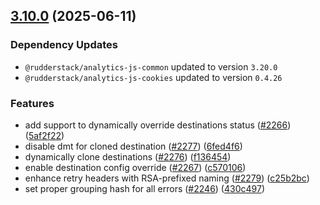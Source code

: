 ## [3.10.0](https://github.com/rudderlabs/rudder-sdk-js/compare/@rudderstack/analytics-js-plugins@3.9.0...@rudderstack/analytics-js-plugins@3.10.0) (2025-06-11)

### Dependency Updates

* `@rudderstack/analytics-js-common` updated to version `3.20.0`
* `@rudderstack/analytics-js-cookies` updated to version `0.4.26`

### Features

* add support to dynamically override destinations status ([#2266](https://github.com/rudderlabs/rudder-sdk-js/issues/2266)) ([5af2f22](https://github.com/rudderlabs/rudder-sdk-js/commit/5af2f22ebdcac4eb04d57ecb51efa427607bc849))
* disable dmt for cloned destination ([#2277](https://github.com/rudderlabs/rudder-sdk-js/issues/2277)) ([6fed4f6](https://github.com/rudderlabs/rudder-sdk-js/commit/6fed4f6a7bf338e6040e2292e965acc06fa3c1a6))
* dynamically clone destinations ([#2276](https://github.com/rudderlabs/rudder-sdk-js/issues/2276)) ([f136454](https://github.com/rudderlabs/rudder-sdk-js/commit/f1364541743b15d240ceed6d8f403c23b6984086))
* enable destination config override ([#2267](https://github.com/rudderlabs/rudder-sdk-js/issues/2267)) ([c570106](https://github.com/rudderlabs/rudder-sdk-js/commit/c5701065133d3fbddcff9072950ce935ef69e38a))
* enhance retry headers with RSA-prefixed naming ([#2279](https://github.com/rudderlabs/rudder-sdk-js/issues/2279)) ([c25b2bc](https://github.com/rudderlabs/rudder-sdk-js/commit/c25b2bc5bb4b5b41469065138eef88c2fa21a460))
* set proper grouping hash for all errors ([#2246](https://github.com/rudderlabs/rudder-sdk-js/issues/2246)) ([430c497](https://github.com/rudderlabs/rudder-sdk-js/commit/430c49782b95bf3e8de1f6a62b442b363208a66b))

